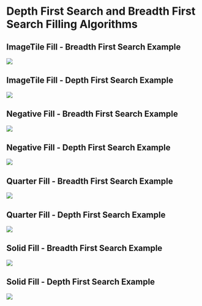 # Depth First Search and Breadth First Search Filling Algorithms

## ImageTile Fill - Breadth First Search Example
![](https://github.com/chloevanct/pixel-manipulation-bfs-dfs/blob/main/pa2-student/images-soln/ex-bfsimagetile.gif)

## ImageTile Fill - Depth First Search Example
![](https://github.com/chloevanct/pixel-manipulation-bfs-dfs/blob/main/pa2-student/images-soln/ex-dfsimagetile.gif)

## Negative Fill - Breadth First Search Example
![](https://github.com/chloevanct/pixel-manipulation-bfs-dfs/blob/main/pa2-student/images-soln/ex-bfsnegativeborder.gif)

## Negative Fill - Depth First Search Example
![](https://github.com/chloevanct/pixel-manipulation-bfs-dfs/blob/main/pa2-student/images-soln/ex-dfsnegativeborder.gif)

## Quarter Fill - Breadth First Search Example
![](https://github.com/chloevanct/pixel-manipulation-bfs-dfs/blob/main/pa2-student/images-soln/ex-bfsquarter.gif)

## Quarter Fill - Depth First Search Example
![](https://github.com/chloevanct/pixel-manipulation-bfs-dfs/blob/main/pa2-student/images-soln/ex-dfsquarter.gif)

## Solid Fill - Breadth First Search Example
![](https://github.com/chloevanct/pixel-manipulation-bfs-dfs/blob/main/pa2-student/images-soln/ex-bfssolid.gif)

## Solid Fill - Depth First Search Example
![](https://github.com/chloevanct/pixel-manipulation-bfs-dfs/blob/main/pa2-student/images-soln/ex-bfssolid.gif)

